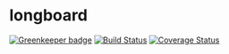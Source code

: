 # longboard

[![Greenkeeper badge](https://badges.greenkeeper.io/speedboard/longboard.svg)](https://greenkeeper.io/)
[![Build Status](https://secure.travis-ci.org/speedboard/longboard.png)](http://travis-ci.org/speedboard/longboard)
[![Coverage Status](https://coveralls.io/repos/github/speedboard/longboard/badge.svg)](https://coveralls.io/github/speedboard/longboard)

